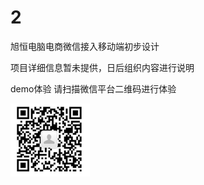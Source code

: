 # 2
旭恒电脑电商微信接入移动端初步设计


项目详细信息暂未提供，日后组织内容进行说明


demo体验  请扫描微信平台二维码进行体验

![扫一扫微信测试平台](https://github.com/zhangzheng1212/2/raw/master/Qcode.png) 
